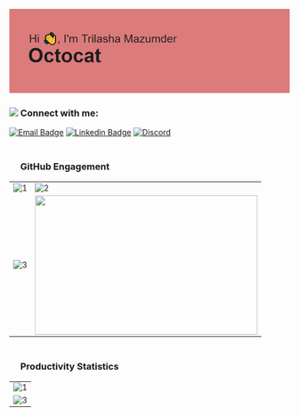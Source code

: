 ![Greetings](https://github.com/Trilasha/Trilasha/blob/main/header.png?raw=true) 

<h3 align="left"><img src="https://github.com/rajput2107/rajput2107/blob/master/Assets/Handshake.gif" height="33px" /> Connect with me: </p></h3>
<p align="left">

[![Email Badge](https://img.shields.io/badge/-Email-c14438?style=flat-square&logo=Gmail&logoColor=white&link=mailto:goraisoumali5@gmail.com)](mailto:trilashamazumder2022@gmail.com)
[![Linkedin Badge](https://img.shields.io/badge/-LinkedIn-blue?style=flat-square&logo=Linkedin&logoColor=white&link=https://www.linkedin.com/in/soumali-gorai-566b01220/)](https://www.linkedin.com/in/trilasha-mazumder-51b234224/)
[![Discord](https://img.shields.io/badge/-Discord-7289DA?style=flat-square&logo=discord&logoColor=white)](https://discord.com/channels/@me)
<!-- [![Hashnode Badge](https://img.shields.io/badge/-Hashnode-03a57a?style=flat-square&labelColor=000000&logo=Hashnode&link=https://thepranaygupta.hashnode.dev/)](https://thepranaygupta.hashnode.dev/) -->
<!--   ![Profile views](https://gpvc.arturio.dev/Trilasha)  -->

<h3> <img src="https://media.giphy.com/media/ObNTw8Uzwy6KQ/giphy.gif" width="12px" height="36px">&nbsp; GitHub Engagement</h3>

<table>
  <tr>
    <td><img src="https://github-readme-stats.vercel.app/api?username=Trilasha&theme=radical&show_icons=true"  display=block width=100% height=auto  alt="1" ></td>
    <td><img src="https://github-readme-stats.vercel.app/api/top-langs/?username=Trilasha&theme=radical&layout=compact&hide=Jupyter%20Notebook"  display=block width=100% height=auto  alt="2" ></td>
   </tr> 
   <tr>
      <td><img src="https://github-readme-streak-stats.herokuapp.com/?user=Trilasha&theme=tokyonight"  display=block width=100% height=auto alt="3" ></td>
      <td><img src="https://cdn.dribbble.com/users/2646423/screenshots/5507196/computer.gif"  display=block align="right" width="400px" height="250px"></td>
  </tr>
  
</table>

<h3> <img src="https://media.giphy.com/media/8UHRm5oY4k4FDxq5QG/giphy.gif" width="12px" height="36px">&nbsp; Productivity Statistics</h3>

<table>
  <tr>
    <td><img src="https://github-profile-summary-cards.vercel.app/api/cards/profile-details?username=Trilasha&theme=monokai"  display=block width=100% height=auto  alt="1" ></td>
   </tr> 
   <tr>
      <td><img src="https://activity-graph.herokuapp.com/graph?username=Trilasha&bg_color=1a1b27&color=be90f2&line=638fda&point=35aea1&area=true"  display=block width=100% height=auto alt="3" ></td>
  </td>
  </tr>
</table>

 <br>
 </p>


<!--
**Trilasha/Trilasha** is a ✨ _special_ ✨ repository because its `README.md` (this file) appears on your GitHub profile.
![Profile views](https://gpvc.arturio.dev/Trilasha) 
  ## Watch my contribution graph get eaten by the snake 🐍
![snake gif](https://github.com/Trilasha/Trilasha/blob/output/github-contribution-grid-snake.svg)
Here are some ideas to get you started:

- 🔭 I’m currently working on ...
- 🌱 I’m currently learning ...
- 👯 I’m looking to collaborate on ...
- 🤔 I’m looking for help with ...
- 💬 Ask me about ...
- 📫 How to reach me: ...
- 😄 Pronouns: ...
- ⚡ Fun fact: ...
-->
